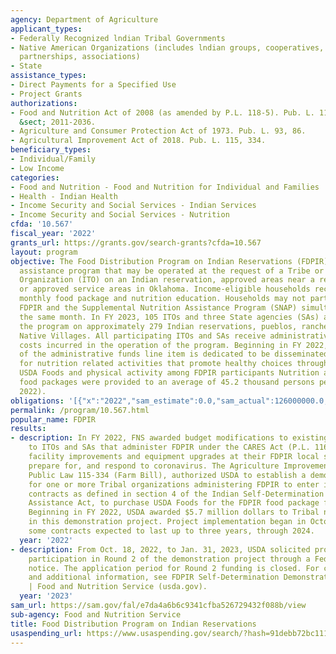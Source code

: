 ```yaml
---
agency: Department of Agriculture
applicant_types:
- Federally Recognized lndian Tribal Governments
- Native American Organizations (includes lndian groups, cooperatives, corporations,
  partnerships, associations)
- State
assistance_types:
- Direct Payments for a Specified Use
- Project Grants
authorizations:
- Food and Nutrition Act of 2008 (as amended by P.L. 118-5). Pub. L. 110, 246. 7 U.S.C.
  &sect; 2011-2036.
- Agriculture and Consumer Protection Act of 1973. Pub. L. 93, 86.
- Agricultural Improvement Act of 2018. Pub. L. 115, 334.
beneficiary_types:
- Individual/Family
- Low Income
categories:
- Food and Nutrition - Food and Nutrition for Individual and Families
- Health - Indian Health
- Income Security and Social Services - Indian Services
- Income Security and Social Services - Nutrition
cfda: '10.567'
fiscal_year: '2022'
grants_url: https://grants.gov/search-grants?cfda=10.567
layout: program
objective: The Food Distribution Program on Indian Reservations (FDPIR) is a nutrition
  assistance program that may be operated at the request of a Tribe or Indian Tribal
  Organization (ITO) on an Indian reservation, approved areas near a reservation,
  or approved service areas in Oklahoma. Income-eligible households receive a supplemental
  monthly food package and nutrition education. Households may not participate in
  FDPIR and the Supplemental Nutrition Assistance Program (SNAP) simultaneously in
  the same month. In FY 2023, 105 ITOs and three State agencies (SAs) administered
  the program on approximately 279 Indian reservations, pueblos, rancherias, and Alaska
  Native Villages. All participating ITOs and SAs receive administrative funding for
  costs incurred in the operation of the program. Beginning in FY 2022, $4 million
  of the administrative funds line item is dedicated to be disseminated to FDPIR ITOs
  for nutrition related activities that promote healthy choices through the use of
  USDA Foods and physical activity among FDPIR participants Nutrition assistance and
  food packages were provided to an average of 45.2 thousand persons per month (FY
  2022).
obligations: '[{"x":"2022","sam_estimate":0.0,"sam_actual":126000000.0,"usa_spending_actual":57801449.8},{"x":"2023","sam_estimate":162150000.0,"sam_actual":0.0,"usa_spending_actual":69097926.9},{"x":"2024","sam_estimate":165001000.0,"sam_actual":0.0,"usa_spending_actual":15454771.12}]'
permalink: /program/10.567.html
popular_name: FDPIR
results:
- description: In FY 2022, FNS awarded budget modifications to existing grants awarded
    to ITOs and SAs that administer FDPIR under the CARES Act (P.L. 116-136), to support
    facility improvements and equipment upgrades at their FDPIR local sites to prevent,
    prepare for, and respond to coronavirus. The Agriculture Improvement Act of 2018,
    Public Law 115-334 (Farm Bill), authorized USDA to establish a demonstration project
    for one or more Tribal organizations administering FDPIR to enter into self-determination
    contracts as defined in section 4 of the Indian Self-Determination and Education
    Assistance Act, to purchase USDA Foods for the FDPIR food package for their tribe.
    Beginning in FY 2022, USDA awarded $5.7 million dollars to Tribal nations participating
    in this demonstration project. Project implementation began in October 2021 with
    some contracts expected to last up to three years, through 2024.
  year: '2022'
- description: From Oct. 18, 2022, to Jan. 31, 2023, USDA solicited proposals for
    participation in Round 2 of the demonstration project through a Federal Register
    notice. The application period for Round 2 funding is closed. For current status
    and additional information, see FDPIR Self-Determination Demonstration Project
    | Food and Nutrition Service (usda.gov).
  year: '2023'
sam_url: https://sam.gov/fal/e7da4a6b6c9341cfba526729432f088b/view
sub-agency: Food and Nutrition Service
title: Food Distribution Program on Indian Reservations
usaspending_url: https://www.usaspending.gov/search/?hash=91debb72bc11185d77a5c908770e08bc
---
```

